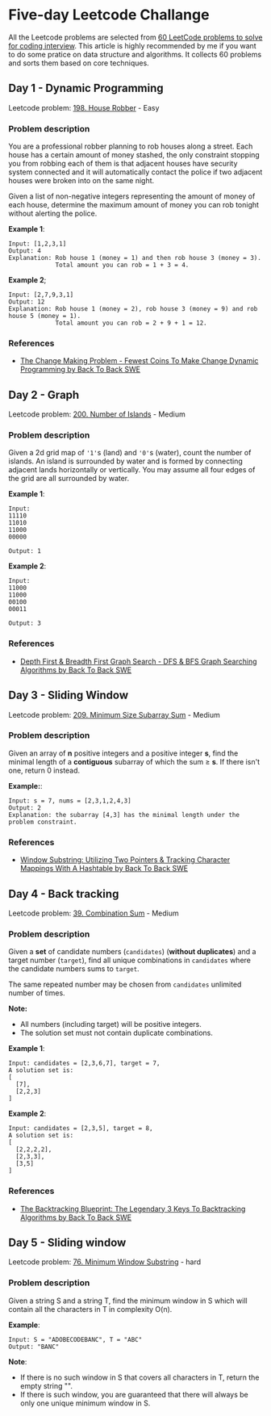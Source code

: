 # Five-day Leetcode Challange

All the Leetcode problems are selected from [60 LeetCode problems to solve for coding interview](https://medium.com/@koheiarai94/60-leetcode-questions-to-prepare-for-coding-interview-8abbb6af589e). This article is highly recommended by me if you want to do some pratice on data structure and algorithms. It collects 60 problems and sorts them based on core techniques.

## Day 1 - Dynamic Programming

Leetcode problem: [198. House Robber](https://leetcode.com/problems/house-robber/) - Easy

### Problem description

You are a professional robber planning to rob houses along a street. Each house has a certain amount of money stashed, the only constraint stopping you from robbing each of them is that adjacent houses have security system connected and it will automatically contact the police if two adjacent houses were broken into on the same night.

Given a list of non-negative integers representing the amount of money of each house, determine the maximum amount of money you can rob tonight without alerting the police.

**Example 1**:  

```text
Input: [1,2,3,1]
Output: 4
Explanation: Rob house 1 (money = 1) and then rob house 3 (money = 3).
             Total amount you can rob = 1 + 3 = 4.
```

**Example 2**;  

```text
Input: [2,7,9,3,1]
Output: 12
Explanation: Rob house 1 (money = 2), rob house 3 (money = 9) and rob house 5 (money = 1).
             Total amount you can rob = 2 + 9 + 1 = 12.
```

### References

* [The Change Making Problem - Fewest Coins To Make Change Dynamic Programming by Back To Back SWE](https://youtu.be/jgiZlGzXMBw)

## Day 2 - Graph

Leetcode problem: [200. Number of Islands](https://leetcode.com/problems/number-of-islands/) - Medium

### Problem description

Given a 2d grid map of `'1'`s (land) and `'0'`s (water), count the number of islands. An island is surrounded by water and is formed by connecting adjacent lands horizontally or vertically. You may assume all four edges of the grid are all surrounded by water.

**Example 1**:

```text
Input:
11110
11010
11000
00000

Output: 1
```

**Example 2**:

```text
Input:
11000
11000
00100
00011

Output: 3
```

### References

* [Depth First & Breadth First Graph Search - DFS & BFS Graph Searching Algorithms by Back To Back SWE](https://youtu.be/TIbUeeksXcI)

## Day 3 - Sliding Window

Leetcode problem: [209. Minimum Size Subarray Sum](https://leetcode.com/problems/minimum-size-subarray-sum/) - Medium

### Problem description

Given an array of **n** positive integers and a positive integer **s**, find the minimal length of a **contiguous** subarray of which the sum ≥ **s**. If there isn't one, return 0 instead.

**Example:**:

```text
Input: s = 7, nums = [2,3,1,2,4,3]
Output: 2
Explanation: the subarray [4,3] has the minimal length under the problem constraint.
```

### References

* [Window Substring: Utilizing Two Pointers & Tracking Character Mappings With A Hashtable by Back To Back SWE](https://youtu.be/eS6PZLjoaq8)

## Day 4 - Back tracking

Leetcode problem: [39. Combination Sum](https://leetcode.com/problems/combination-sum/) - Medium

### Problem description

Given a **set** of candidate numbers (`candidates`) (**without duplicates**) and a target number (`target`), find all unique combinations in `candidates` where the candidate numbers sums to `target`.

The same repeated number may be chosen from `candidates` unlimited number of times.

**Note:**

* All numbers (including target) will be positive integers.
* The solution set must not contain duplicate combinations.

**Example 1**:

```text
Input: candidates = [2,3,6,7], target = 7,
A solution set is:
[
  [7],
  [2,2,3]
]
```

**Example 2**:

```text
Input: candidates = [2,3,5], target = 8,
A solution set is:
[
  [2,2,2,2],
  [2,3,3],
  [3,5]
]
```

### References

* [The Backtracking Blueprint: The Legendary 3 Keys To Backtracking Algorithms by Back To Back SWE](https://youtu.be/Zq4upTEaQyM)

## Day 5 - Sliding window

Leetcode problem: [76. Minimum Window Substring](https://leetcode.com/problems/minimum-window-substring/) - hard

### Problem description

Given a string S and a string T, find the minimum window in S which will contain all the characters in T in complexity O(n).

**Example**:

```text
Input: S = "ADOBECODEBANC", T = "ABC"
Output: "BANC"
```

**Note**:

* If there is no such window in S that covers all characters in T, return the empty string "".
* If there is such window, you are guaranteed that there will always be only one unique minimum window in S.
